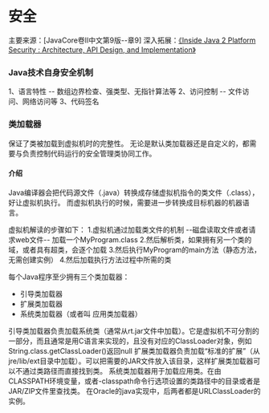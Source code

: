 # 安全

主要来源：\[JavaCore卷Ⅱ中文第9版--章9\] 深入拓展：[《Inside Java 2 Platform Security : Architecture, API Design, and Implementation》](http://www.oracle.com/technetwork/java/javaee/gong-135902.html)

### Java技术自身安全机制

1、语言特性 -- 数组边界检查、强类型、无指针算法等 2、访问控制 -- 文件访问、网络访问等 3、代码签名

### 类加载器

保证了类被加载到虚拟机时的完整性。 无论是默认类加载器还是自定义的，都需要与负责控制代码运行的安全管理类协同工作。

#### 介绍

Java编译器会把代码源文件（.java）转换成存储虚拟机指令的类文件（.class），好让虚拟机执行。 而虚拟机执行的时候，需要进一步转换成目标机器的机器语言。

虚拟机解读的步骤如下： 1.虚拟机通过加载类文件的机制 --磁盘读取文件或者请求web文件-- 加载一个MyProgram.class 2.然后解析类，如果拥有另一个类的域，或者具有超类，会逐个加载 3.然后执行MyProgram的main方法（静态方法，无需创建实例） 4.然后加载执行方法过程中所需的类

每个Java程序至少拥有三个类加载器：

* 引导类加载器
* 扩展类加载器
* 系统类加载器（或者叫 应用类加载器）

引导类加载器负责加载系统类（通常从rt.jar文件中加载）。它是虚拟机不可分割的一部分，而且通常是用C语言来实现的，且没有对应的ClassLoader对象，例如String.class.getClassLoader\(\)返回null 扩展类加载器负责加载“标准的扩展”（从jre/lib/ext目录中加载）。可以把需要的JAR文件放入该目录，这样扩展类加载器可以不通过类路径而直接找到类。 系统类加载器用于加载应用类。在由CLASSPATH环境变量，或者-classpath命令行选项设置的类路径中的目录或者是JAR/ZIP文件里查找类。 在Oracle的java实现中，后两者都是URLClassLoader的实例。

